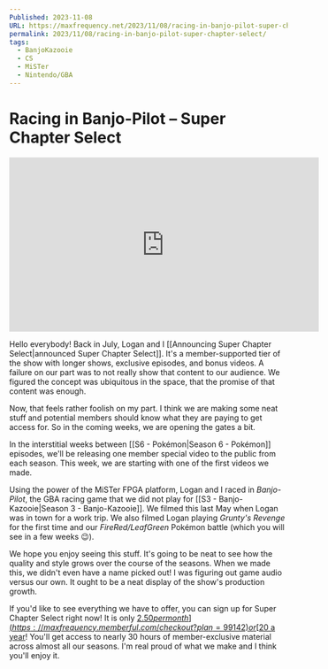 ```yaml
---
Published: 2023-11-08
URL: https://maxfrequency.net/2023/11/08/racing-in-banjo-pilot-super-chapter-select/
permalink: 2023/11/08/racing-in-banjo-pilot-super-chapter-select/
tags:
  - BanjoKazooie
  - CS
  - MiSTer
  - Nintendo/GBA
---
```

# Racing in Banjo-Pilot – Super Chapter Select

<div class=iframe-container>
<iframe width="560" height="315" src="https://www.youtube-nocookie.com/embed/M8NWj88JSbE?si=7nbIJMLL65yK6rZI" title="YouTube video player" frameborder="0" allow="accelerometer; autoplay; clipboard-write; encrypted-media; gyroscope; picture-in-picture; web-share" allowfullscreen></iframe>
</div>

Hello everybody! Back in July, Logan and I [[Announcing Super Chapter Select|announced Super Chapter Select]]. It's a member-supported tier of the show with longer shows, exclusive episodes, and bonus videos. A failure on our part was to not really show that content to our audience. We figured the concept was ubiquitous in the space, that the promise of that content was enough.

Now, that feels rather foolish on my part. I think we are making some neat stuff and potential members should know what they are paying to get access for. So in the coming weeks, we are opening the gates a bit.

In the interstitial weeks between [[S6 - Pokémon|Season 6 - Pokémon]] episodes, we'll be releasing one member special video to the public from each season. This week, we are starting with one of the first videos we made.

Using the power of the MiSTer FPGA platform, Logan and I raced in *Banjo-Pilot*, the GBA racing game that we did not play for [[S3 - Banjo-Kazooie|Season 3 - Banjo-Kazooie]]. We filmed this last May when Logan was in town for a work trip. We also filmed Logan playing *Grunty's Revenge* for the first time and our *FireRed/LeafGreen* Pokémon battle (which you will see in a few weeks 😉).

We hope you enjoy seeing this stuff. It's going to be neat to see how the quality and style grows over the course of the seasons. When we made this, we didn't even have a name picked out! I was figuring out game audio versus our own. It ought to be a neat display of the show's production growth.

If you'd like to see everything we have to offer, you can sign up for Super Chapter Select right now! It is only [$2.50 per month](https://maxfrequency.memberful.com/checkout?plan=99142) or [$20 a year](https://maxfrequency.memberful.com/checkout?plan=76115)! You'll get access to nearly 30 hours of member-exclusive material across almost all our seasons. I'm real proud of what we make and I think you'll enjoy it.